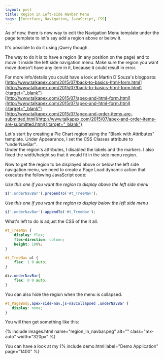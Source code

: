 ```yaml
---
layout: post
title: Region in Left-side Navbar Menu
tags: [Interface, Navigation, JavaScript, CSS]
---
```


As of now, there is now way to edit the Navigation Menu template under the page template to let's say add a region above or below it.

It's possible to do it using jQuery though.

The way to do it is to have a region (in any position on the page) and to move it inside the left side navigation menu. Make sure the region you want move doesn't have any item in it, because it could result in error.

For more info/details you could have a look at Martin D'Souza's blogposts:
[http://www.talkapex.com/2015/07/back-to-basics-html-form.html](http://www.talkapex.com/2015/07/back-to-basics-html-form.html){:target="_blank"}  
[http://www.talkapex.com/2015/07/apex-and-html-form.html](http://www.talkapex.com/2015/07/apex-and-html-form.html){:target="_blank"}  
[http://www.talkapex.com/2015/07/apex-and-order-items-are-submitted.html](http://www.talkapex.com/2015/07/apex-and-order-items-are-submitted.html){:target="_blank"}

Let's start by creating a Pie Chart region using the "Blank with Attributes" template.
Under Appearance, I set the CSS Classes attribute to "underNavBar".  
Under the region's attributes, I disabled the labels and the markers. I also fixed the width/height so that it would fit in the side menu region.

Now to get the region to be displayed above or below the left side navigation menu, we need to create a Page Load dynamic action that executes the following JavaScript code:

*Use this one if you want the region to display above the left side menu*
```javascript
$('.underNavBar').prependTo('#t_TreeNav');
```

*Use this one if you want the region to display below the left side menu*
```javascript
$('.underNavBar').appendTo('#t_TreeNav');
```

What's left to do is adjust the CSS of the it all.
```css
#t_TreeNav {
    display: flex;
    flex-direction: column;
    height: 100%;
}

#t_TreeNav ul {
    flex: 1 0 auto;
}

div.underNavBar{
    flex: 0 0 auto;
}
```

You can also hide the region when the menu is collapsed.
```css
#t_PageBody.apex-side-nav.js-navCollapsed .underNavBar {
   display: none;
}
```

You will then get something like this:

{% include images.html name="region_in_navbar.png" alt="" class="mx-auto" width="320px" %}

You can have a look at my {% include demo.html label="Demo Application" page="1400" %}